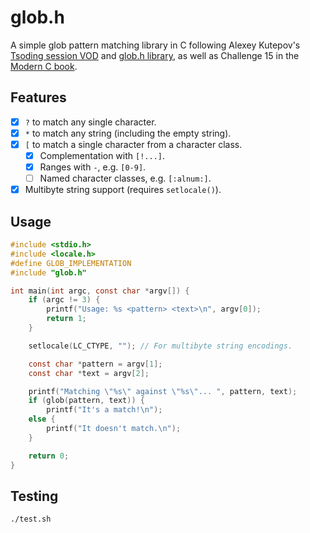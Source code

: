 # glob.h

A simple glob pattern matching library in C following Alexey Kutepov's [Tsoding session VOD](https://youtu.be/B2VS_zeuTQ4) and [glob.h library](https://github.com/tsoding/glob.h), as well as Challenge 15 in the [Modern C book](https://inria.hal.science/hal-02383654v1/file/ModernC.pdf).

## Features

- [x] `?` to match any single character.
- [x] `*` to match any string (including the empty string).
- [x] `[` to match a single character from a character class.
    - [x] Complementation with `[!...]`.
    - [x] Ranges with `-`, e.g. `[0-9]`.
    - [ ] Named character classes, e.g. `[:alnum:]`.
- [x] Multibyte string support (requires `setlocale()`).

## Usage

```c
#include <stdio.h>
#include <locale.h>
#define GLOB_IMPLEMENTATION
#include "glob.h"

int main(int argc, const char *argv[]) {
    if (argc != 3) {
        printf("Usage: %s <pattern> <text>\n", argv[0]);
        return 1;
    }

    setlocale(LC_CTYPE, ""); // For multibyte string encodings.

    const char *pattern = argv[1];
    const char *text = argv[2];

    printf("Matching \"%s\" against \"%s\"... ", pattern, text);
    if (glob(pattern, text)) {
        printf("It's a match!\n");
    else {
        printf("It doesn't match.\n");
    }

    return 0;
}
```

## Testing

```sh
./test.sh
```
